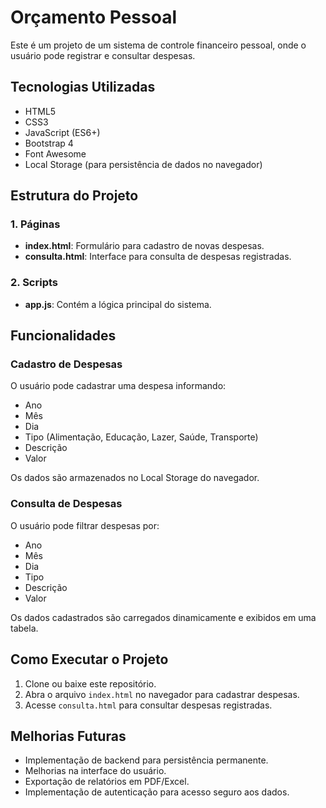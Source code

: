 # Orçamento Pessoal

Este é um projeto de um sistema de controle financeiro pessoal, onde o usuário pode registrar e consultar despesas.

## Tecnologias Utilizadas

- HTML5
- CSS3
- JavaScript (ES6+)
- Bootstrap 4
- Font Awesome
- Local Storage (para persistência de dados no navegador)

## Estrutura do Projeto

### 1. Páginas

- **index.html**: Formulário para cadastro de novas despesas.
- **consulta.html**: Interface para consulta de despesas registradas.

### 2. Scripts

- **app.js**: Contém a lógica principal do sistema.

## Funcionalidades

### Cadastro de Despesas

O usuário pode cadastrar uma despesa informando:
- Ano
- Mês
- Dia
- Tipo (Alimentação, Educação, Lazer, Saúde, Transporte)
- Descrição
- Valor

Os dados são armazenados no Local Storage do navegador.

### Consulta de Despesas

O usuário pode filtrar despesas por:
- Ano
- Mês
- Dia
- Tipo
- Descrição
- Valor

Os dados cadastrados são carregados dinamicamente e exibidos em uma tabela.

## Como Executar o Projeto

1. Clone ou baixe este repositório.
2. Abra o arquivo `index.html` no navegador para cadastrar despesas.
3. Acesse `consulta.html` para consultar despesas registradas.

## Melhorias Futuras

- Implementação de backend para persistência permanente.
- Melhorias na interface do usuário.
- Exportação de relatórios em PDF/Excel.
- Implementação de autenticação para acesso seguro aos dados.

